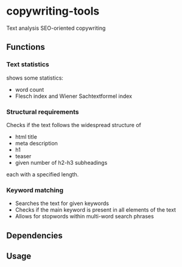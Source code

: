 # copywriting-tools
Text analysis SEO-oriented copywriting

## Functions
### Text statistics
shows some statistics:
 - word count
 - Flesch index and Wiener Sachtextformel index

### Structural requirements
Checks if the text follows the widespread structure of 
 - html title 
 - meta description
 - h1
 - teaser
 - given number of h2-h3 subheadings

each with a specified length.

### Keyword matching 
 - Searches the text for given keywords
 - Checks if the main keyword is present in all elements of the text
 - Allows for stopwords within multi-word search phrases

## Dependencies
## Usage
